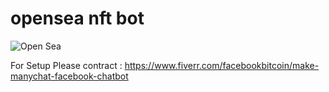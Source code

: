 # opensea nft bot

![Open Sea](https://user-images.githubusercontent.com/4492335/148879735-89f02717-e73e-40a2-a713-06436fe2c5cc.png)

For Setup Please contract :
https://www.fiverr.com/facebookbitcoin/make-manychat-facebook-chatbot
